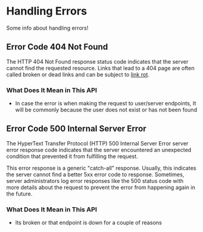 # Handling Errors

Some info about handling errors!

## Error Code 404 Not Found

The HTTP 404 Not Found response status code indicates that the server cannot find the requested resource. Links that lead to a 404 page are often called broken or dead links and can be subject to [link rot](https://en.wikipedia.org/wiki/Link_rot).

### What Does It Mean in This API

* In case the error is when making the request to user/server endpoints, It will be commonly because the user does not exist or has not been found


## Error Code 500 Internal Server Error

The HyperText Transfer Protocol (HTTP) 500 Internal Server Error server error response code indicates that the server encountered an unexpected condition that prevented it from fulfilling the request.

This error response is a generic "catch-all" response. Usually, this indicates the server cannot find a better 5xx error code to response. Sometimes, server administrators log error responses like the 500 status code with more details about the request to prevent the error from happening again in the future.

### What Does It Mean in This API

* Its broken or that endpoint is down for a couple of reasons